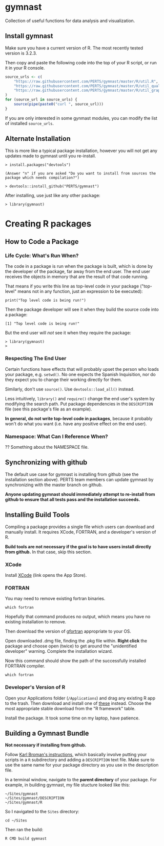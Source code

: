 # gymnast

Collection of useful functions for data analysis and visualization.

## Install gymnast

Make sure you have a current version of R. The most recently tested version is 3.2.3.

Then copy and paste the following code into the top of your R script, or run it in your R console.

```r
source_urls <- c(
    "https://raw.githubusercontent.com/PERTS/gymnast/master/R/util.R",
    "https://raw.githubusercontent.com/PERTS/gymnast/master/R/util_qualtrics_cleaning.R",
    "https://raw.githubusercontent.com/PERTS/gymnast/master/R/util_graphing.R"
)
for (source_url in source_urls) {
    source(pipe(paste0("curl ", source_url)))
}
```

If you are only interested in some gynmast modules, you can modify the list of installed `source_urls`.

## Alternate Installation

This is more like a typical package installation, however you will not get any updates made to gymnast until you re-install.

    > install.packages("devtools")

    (Answer "n" if you are asked "Do you want to install from sources the package which needs compilation?")

    > devtools::install_github("PERTS/gymnast")

After installing, use just like any other package:

    > library(gymnast)

# Creating R packages

## How to Code a Package

### Life Cycle: What's Run When?

The code in a package is run when the package is built, which is done by the developer of the package, far away from the end user. The end user receives the objects in memory that are the result of that code running.

That means if you write this line as top-level code in your package ("top-level" means not in any function, just an expression to be executed):

    print("Top level code is being run!")

Then the package developer will see it when they build the source code into a package:

    [1] "Top level code is being run!"

But the end user will _not_ see it when they require the package:

    > library(gymnast)
    >

### Respecting The End User

Certain functions have effects that will probably upset the person who loads your package, e.g. `setwd()`. No one expects the Spanish Inquisition, nor do they expect you to change their working directly for them.

Similarly, don't use `source()`. Use `devtools::load_all()` instead.

Less intuitively, `library()` and `require()` change the end user's system by modifying the search path. Put package dependencies in the `DESCRIPTION` file (see this package's file as an example).

**In general, do not write top-level code in packages**, because it probably won't do what you want (i.e. have any positive effect on the end user).

### Namespace: What Can I Reference When?

?? Something about the NAMESPACE file.

## Synchronizing with github

The default use case for gymnast is installing from github (see the installation section above). PERTS team members can update gymnast by synchronizing with the master branch on github.

**Anyone updating gymnast should immediately attempt to re-install from github to ensure that all tests pass and the installation succeeds.**

## Installing Build Tools

Compiling a package provides a single file which users can download and manually install. It requires XCode, FORTRAN, and a developer's version of R.

**Build tools are not necessary if the goal is to have users install directly from github.** In that case, skip this section.

### XCode

Install [XCode][1] (link opens the App Store).

[1]: https://itunes.apple.com/us/app/xcode/id497799835?ls=1&mt=12#

### FORTRAN

You may need to remove existing fortran binaries.

    which fortran

Hopefully that command produces no output, which means you have no existing installation to remove.

Then download the version of [gfortran][2] appropriate to your OS.

[2]: http://gcc.gnu.org/wiki/GFortranBinaries#MacOS

Open downloaded .dmg file, finding the .pkg file within. **Right click** the package and choose open (twice) to get around the "unidentified developer" warning. Complete the installation wizard.

Now this command should show the path of the successfully installed FORTRAN compiler.

    which fortran

### Developer's Version of R

Open your Applications folder (`/Applications`) and drag any existing R app to the trash. Then download and install one of [these][3] instead. Choose the
most appropriate stable download from the "R framework" table.

[3]: http://r.research.att.com/

Install the package. It took some time on my laptop, have patience.

## Building a Gymnast Bundle

**Not necessary if installing from github.**

Follow [Karl Broman's instructions][4], which basically involve putting your scripts in a `R` subdirectory and adding a `DESCRIPTION` text file. Make sure to use the same name for your package directory as you use in the description file.

[4]: http://kbroman.org/pkg_primer/pages/minimal.html

In a terminal window, navigate to the **parent directory** of your package. For example, in building gymnast, my file stucture looked like this:

    ~/Sites/gymnast
    ~/Sites/gymnast/DESCRIPTION
    ~/Sites/gymnast/R

So I navigated to the `Sites` directory:

    cd ~/Sites

Then ran the build:

    R CMD build gymnast
